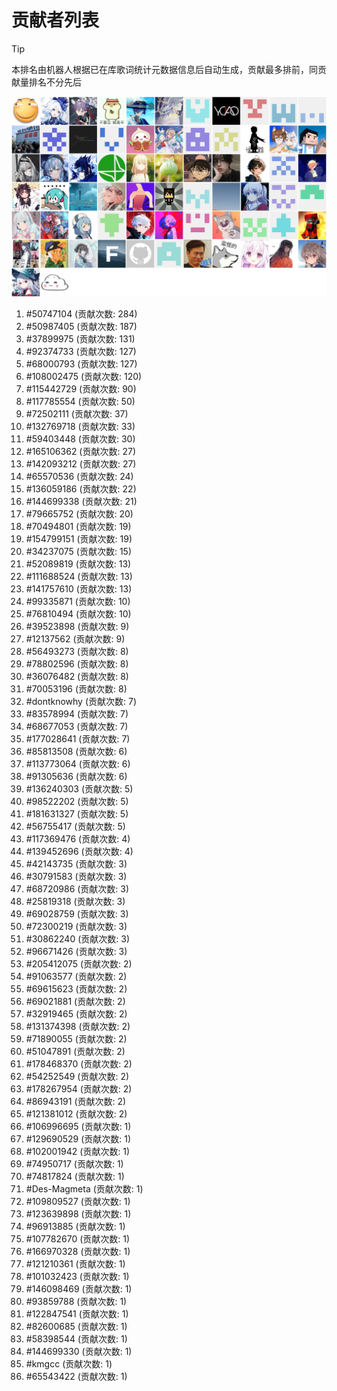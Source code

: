 # 贡献者列表

> [!TIP]
> 本排名由机器人根据已在库歌词统计元数据信息后自动生成，贡献最多排前，同贡献量排名不分先后

![贡献者头像画廊](./CONTRIBUTORS.svg)

1. #50747104 (贡献次数: 284)
2. #50987405 (贡献次数: 187)
3. #37899975 (贡献次数: 131)
4. #92374733 (贡献次数: 127)
5. #68000793 (贡献次数: 127)
6. #108002475 (贡献次数: 120)
7. #115442729 (贡献次数: 90)
8. #117785554 (贡献次数: 50)
9. #72502111 (贡献次数: 37)
10. #132769718 (贡献次数: 33)
11. #59403448 (贡献次数: 30)
12. #165106362 (贡献次数: 27)
13. #142093212 (贡献次数: 27)
14. #65570536 (贡献次数: 24)
15. #136059186 (贡献次数: 22)
16. #144699338 (贡献次数: 21)
17. #79665752 (贡献次数: 20)
18. #70494801 (贡献次数: 19)
19. #154799151 (贡献次数: 19)
20. #34237075 (贡献次数: 15)
21. #52089819 (贡献次数: 13)
22. #111688524 (贡献次数: 13)
23. #141757610 (贡献次数: 13)
24. #99335871 (贡献次数: 10)
25. #76810494 (贡献次数: 10)
26. #39523898 (贡献次数: 9)
27. #12137562 (贡献次数: 9)
28. #56493273 (贡献次数: 8)
29. #78802596 (贡献次数: 8)
30. #36076482 (贡献次数: 8)
31. #70053196 (贡献次数: 8)
32. #dontknowhy (贡献次数: 7)
33. #83578994 (贡献次数: 7)
34. #68677053 (贡献次数: 7)
35. #177028641 (贡献次数: 7)
36. #85813508 (贡献次数: 6)
37. #113773064 (贡献次数: 6)
38. #91305636 (贡献次数: 6)
39. #136240303 (贡献次数: 5)
40. #98522202 (贡献次数: 5)
41. #181631327 (贡献次数: 5)
42. #56755417 (贡献次数: 5)
43. #117369476 (贡献次数: 4)
44. #139452696 (贡献次数: 4)
45. #42143735 (贡献次数: 3)
46. #30791583 (贡献次数: 3)
47. #68720986 (贡献次数: 3)
48. #25819318 (贡献次数: 3)
49. #69028759 (贡献次数: 3)
50. #72300219 (贡献次数: 3)
51. #30862240 (贡献次数: 3)
52. #96671426 (贡献次数: 3)
53. #205412075 (贡献次数: 2)
54. #91063577 (贡献次数: 2)
55. #69615623 (贡献次数: 2)
56. #69021881 (贡献次数: 2)
57. #32919465 (贡献次数: 2)
58. #131374398 (贡献次数: 2)
59. #71890055 (贡献次数: 2)
60. #51047891 (贡献次数: 2)
61. #178468370 (贡献次数: 2)
62. #54252549 (贡献次数: 2)
63. #178267954 (贡献次数: 2)
64. #86943191 (贡献次数: 2)
65. #121381012 (贡献次数: 2)
66. #106996695 (贡献次数: 1)
67. #129690529 (贡献次数: 1)
68. #102001942 (贡献次数: 1)
69. #74950717 (贡献次数: 1)
70. #74817824 (贡献次数: 1)
71. #Des-Magmeta (贡献次数: 1)
72. #109809527 (贡献次数: 1)
73. #123639898 (贡献次数: 1)
74. #96913885 (贡献次数: 1)
75. #107782670 (贡献次数: 1)
76. #166970328 (贡献次数: 1)
77. #121210361 (贡献次数: 1)
78. #101032423 (贡献次数: 1)
79. #146098469 (贡献次数: 1)
80. #93859788 (贡献次数: 1)
81. #122847541 (贡献次数: 1)
82. #82600685 (贡献次数: 1)
83. #58398544 (贡献次数: 1)
84. #144699330 (贡献次数: 1)
85. #kmgcc (贡献次数: 1)
86. #65543422 (贡献次数: 1)
